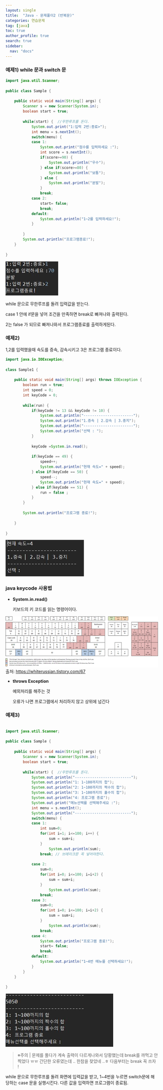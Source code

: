 ```yaml
---
layout: single
title:  "Java - 문제풀이2 (반복문)"
categories: 연습문제
tag: [java]
toc: true
author_profile: true
search: true
sidebar:
  nav: "docs"
---
```




### 예제1) while 문과 switch 문

```java
import java.util.Scanner;

public class Sample {

	public static void main(String[] args) {
		Scanner s = new Scanner(System.in);
		boolean start = true;
		
		while(start) {  //무한루프를 돈다.
			System.out.print("1:입력 2번:종료>");
			int menu = s.nextInt();
			switch(menu) {
			case 1:
				System.out.print("점수를 입력하세요 :");
				int score = s.nextInt();
				if(score>=90) {
					System.out.println("우수");
				} else if(score>=80) {
					System.out.println("보통");
				} else {
					System.out.println("분발");
				}
				break;
			case 2:
				start= false;
				break;
			default:
				System.out.println("1~2를 입력하세요!");
			}
			
		}
		System.out.println("프로그램종료!");
	}

}
```
![분발](/assets/images/분발.JPG)

while 문으로 무한루프를 돌려 입력값을 받는다.

case 1 안에 if문을 넣어 조건을 만족하면 break로 빠져나와 출력된다.

2는 false 가 되므로 빠져나와서 프로그램종료를 출력하게된다.





### 예제2) 

1,2를 입력했을때 속도를 증속, 감속시키고 3은 프로그램 종료이다.

```java
import java.io.IOException;

class Sample1 {

	public static void main(String[] args) throws IOException {
		boolean run = true;
		int speed = 0;
		int keyCode = 0;
		
		while(run) { 
			if(keyCode != 13 && keyCode != 10) {
				System.out.println("-----------------------");
				System.out.println("1.증속 | 2.감속 | 3.중지");
				System.out.println("-----------------------");
				System.out.println("선택 : ");
			}
			
			keyCode =System.in.read();
			
			if(keyCode == 49) {
				speed++;
				System.out.println("현재 속도=" + speed);
			} else if(keyCode == 50) {
				speed--;
				System.out.println("현재 속도=" + speed);
			} else if(keyCode == 51) {
				run = false ;
			}
		}
		
		System.out.println("프로그램 종료!");

	}

}
```

![감속](/assets/images/감속.JPG)

### java keycode 사용법

- **System.in.read()** 

  키보드의 키 코드를 읽는 명령어이다.

![키보드](/assets/images/키보드.png)
출처: https://whiterussian.tistory.com/67

- **throws Exception**

  예외처리를 해주는 것 

  오류가 나면 프로그램에서 처리하지 않고 상위에 넘긴다



### 예제3)

```java

import java.util.Scanner;

public class Sample {

	public static void main(String[] args) {
		Scanner s = new Scanner(System.in);
		boolean start = true;
		
		while(start) {  //무한루프를 돈다.
			System.out.println("--------------------------");
			System.out.println("1: 1~100까지의 합");
			System.out.println("2: 1~100까지의 짝수의 합");
			System.out.println("3: 1~100까지의 홀수의 합");
			System.out.println("4: 프로그램 종료");
			System.out.print("메뉴선택를 선택해주세요 :");
			int menu = s.nextInt();
			System.out.println("--------------------------");
			switch(menu) {
			case 1: 
				int sum=0;
				for(int i=1; i<=100; i++) { 
					sum = sum+i;
				}
					System.out.println(sum);
				break; // 브레이크문 꼭 넣어야한다.
			
			case 2: 
				sum=0;
				for(int i=0; i<=100; i=i+2) { 
					sum = sum+i;
				}
					System.out.println(sum);
				break;
			case 3: 
				sum=0;
				for(int i=0; i<=100; i=i+2) { 
					sum = sum+i;
				}
					System.out.println(sum);
				break;
			case 4:
				System.out.println("프로그램 종료!");
				start= false;
				break;
			default:
				System.out.println("1~4번 메뉴를 선택하세요!");
			}
		}
	}

}
```
![짝수홀수](/assets/images/짝수홀수.JPG)

> ※주의 | 문제를 풀다가 계속 출력이 다르게나와서 당황했는데 break를 까먹고 안찍었다 ㅠㅠ  간단한 오류였는데 ..  한참을 찾았네 ..ㅎ 다음부터는 break 꼭 쓰자 !
>



while 문으로 무한루프를 돌려 화면에 입력값을 받고, 1~4번을 누르면 switch문에 해당하는 case 문을 실행시킨다. 다른 값을 입력하면 프로그램이 종료됨. 